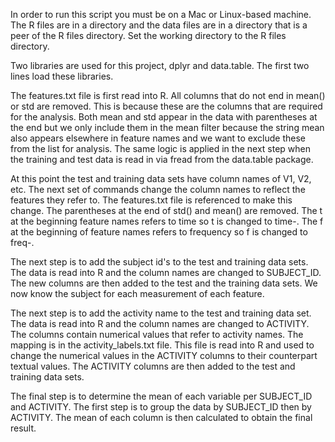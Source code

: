 In order to run this script you must be on a Mac or Linux-based machine. The R files are in a directory and the data files
are in a directory that is a peer of the R files directory. Set the working directory to the R files directory.

Two libraries are used for this project, dplyr and data.table. The first two lines load these libraries.

The features.txt file is first read into R. All columns that do not end in mean() or std are removed. This is because these 
are the columns that are required for the analysis. Both mean and std appear in the data with parentheses at the end but we 
only include them in the mean filter because the string mean also appears elsewhere in feature names and we want to exclude 
these from the list for analysis. The same logic is applied in the next step when the training and test data is read in via 
fread from the data.table package. 

At this point the test and training data sets have column names of V1, V2, etc. The next set of commands change the column
names to reflect the features they refer to. The features.txt file is referenced to make this change. The parentheses at 
the end of std() and mean() are removed. The t at the beginning feature names refers to time so t is changed to time-. The 
f at the beginning of feature names refers to frequency so f is changed to freq-.

The next step is to add the subject id's to the test and training data sets. The data is read into R and the column names 
are changed to SUBJECT_ID. The new columns are then added to the test and the training data sets. We now know the subject
for each measurement of each feature.

The next step is to add the activity name to the test and training data set. The data is read into R and the column names are 
changed to ACTIVITY. The columns contain numerical values that refer to activity names. The mapping is in the 
activity_labels.txt file. This file is read into R and used to change the numerical values in the ACTIVITY columns to their 
counterpart textual values. The ACTIVITY columns are then added to the test and training data sets. 

The final step is to determine the mean of each variable per SUBJECT_ID and ACTIVITY. The first step is to group the data by
SUBJECT_ID then by ACTIVITY. The mean of each column is then calculated to obtain the final result.

